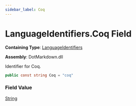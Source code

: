 ```yaml
---
sidebar_label: Coq
---
```


# LanguageIdentifiers\.Coq Field

**Containing Type**: [LanguageIdentifiers](../index.md)

**Assembly**: DotMarkdown\.dll

  
Identifier for Coq\.

```csharp
public const string Coq = "coq"
```

### Field Value

[String](https://docs.microsoft.com/en-us/dotnet/api/system.string)

